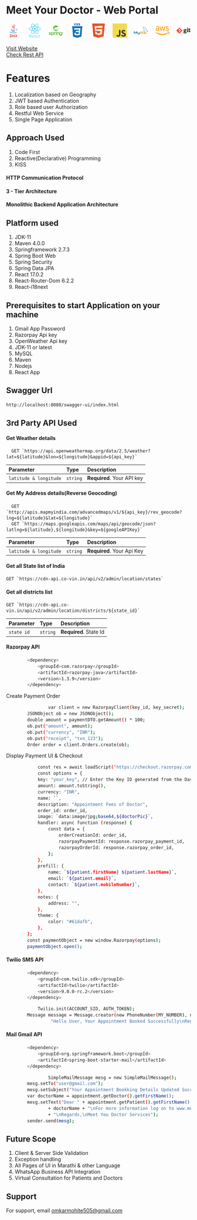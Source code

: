 # Meet Your Doctor - Web Portal
<div>
  <img src="https://github.com/devicons/devicon/blob/master/icons/java/java-original-wordmark.svg" title="Java" alt="Java" width="40" height="40"/>&emsp;
  <img src="https://github.com/devicons/devicon/blob/master/icons/react/react-original-wordmark.svg" title="React" alt="React" width="40" height="40"/>&emsp;
  <img src="https://github.com/devicons/devicon/blob/master/icons/spring/spring-original-wordmark.svg" title="Spring" alt="Spring" width="40" height="40"/>&emsp;
  <img src="https://github.com/devicons/devicon/blob/master/icons/css3/css3-plain-wordmark.svg"  title="CSS3" alt="CSS" width="40" height="40"/>&emsp;
  <img src="https://github.com/devicons/devicon/blob/master/icons/html5/html5-original.svg" title="HTML5" alt="HTML" width="40" height="40"/>&emsp;
  <img src="https://github.com/devicons/devicon/blob/master/icons/javascript/javascript-original.svg" title="JavaScript" alt="JavaScript" width="40" height="40"/>&emsp;
  <img src="https://github.com/devicons/devicon/blob/master/icons/mysql/mysql-original-wordmark.svg" title="MySQL"  alt="MySQL" width="40" height="40"/>&emsp;
  <img src="https://github.com/devicons/devicon/blob/master/icons/amazonwebservices/amazonwebservices-plain-wordmark.svg" title="AWS" alt="AWS" width="40" height="40"/>&emsp;
  <img src="https://github.com/devicons/devicon/blob/master/icons/git/git-original-wordmark.svg" title="Git" **alt="Git" width="40" height="40"/>
</div><br>
<a href="http://www.meetyourdoctor.co.in" target="_blank">Visit Website</a><br>
<a href="http://meetyourdoctor.co.in:8080/swagger-ui/index.html" target="_blank">Check Rest API</a><br>

# Features
1. Localization based on Geography
2. JWT based Authentication
3. Role based user Authorization
4. Restful Web Service
5. Single Page Application

## Approach Used
1. Code First
2. Reactive(Declarative) Programming
3. KISS

#### HTTP Communication Protocol

#### 3 - Tier Architecture

#### Monolithic Backend Application Architecture

## Platform used
1. JDK-11
2. Maven 4.0.0
3. Springframework 2.7.3
4. Spring Boot Web
5. Spring Security 
6. Spring Data JPA
7. React 17.0.2
8. React-Router-Dom 6.2.2
9. React-i18next


## Prerequisites to start Application on your machine
1. Gmail App Password
2. Razorpay Api key
3. OpenWeather Api key
4. JDK-11 or latest
5. MySQL
6. Maven
7. Nodejs
8. React App



## Swagger Url
```bash
http://localhost:8080/swagger-ui/index.html
```


## 3rd Party API Used 

#### Get Weather details

```http
  GET `https://api.openweathermap.org/data/2.5/weather?lat=${latitude}&lon=${longitude}&appid=${api_key}`
```

| Parameter | Type     | Description                |
| :-------- | :------- | :------------------------- |
| `latitude & longitude` | `string` | **Required**. Your API key |

#### Get My Address details(Reverse Geocoding)

```http
  GET `http://apis.mapmyindia.com/advancedmaps/v1/${api_key}/rev_geocode?lng=${latitude}&lat=${longitude}`
  GET `https://maps.googleapis.com/maps/api/geocode/json?latlng=${latitude},${longitude}&key=${googleAPIKey}`
```

| Parameter | Type     | Description                       |
| :-------- | :------- | :-------------------------------- |
| `latitude & longitude`      | `string` | **Required**. Your Api Key |

#### Get all State list of India
```http
GET `https://cdn-api.co-vin.in/api/v2/admin/location/states`
```
#### Get all districts list
```http
GET `https://cdn-api.co-vin.in/api/v2/admin/location/districts/${state_id}`
```

| Parameter | Type     | Description                       |
| :-------- | :------- | :-------------------------------- |
| `state id`      | `string` | **Required**. State Id |

#### Razorpay API
```bash
		<dependency>
			<groupId>com.razorpay</groupId>
			<artifactId>razorpay-java</artifactId>
			<version>1.3.9</version>
		</dependency>
```
Create Payment Order
```bash
                var client = new RazorpayClient(key_id, key_secret);
		JSONObject ob = new JSONObject();
		double amount = paymentDTO.getAmount() * 100;
		ob.put("amount", amount);
		ob.put("currency", "INR");
		ob.put("receipt", "txn_123");
		Order order = client.Orders.create(ob);
```
Display Payment UI & Checkout
```bash
            const res = await loadScript("https://checkout.razorpay.com/v1/checkout.js");
            const options = {
            key: "your_key", // Enter the Key ID generated from the Dashboard
            amount: amount.toString(),
            currency: "INR",
            name: ``,
            description: "Appointment Fees of Doctor",
            order_id: order_id,
            image: `data:image/jpg;base64,${doctorPic}`,
            handler: async function (response) {
                const data = {
                    orderCreationId: order_id,
                    razorpayPaymentId: response.razorpay_payment_id,
                    razorpayOrderId: response.razorpay_order_id,
                };
            },
            prefill: {
                name: `${patient.firstName} ${patient.lastName}`,
                email: `${patient.email}`,
                contact: `${patient.mobileNumber}`,
            },
            notes: {
                address: "",
            },
            theme: {
                color: "#61dafb",
            },
        };
        const paymentObject = new window.Razorpay(options);
        paymentObject.open();
```
#### Twilio SMS API
```bash
		<dependency>
			<groupId>com.twilio.sdk</groupId>
			<artifactId>twilio</artifactId>
			<version>9.0.0-rc.2</version>
		</dependency>
```
```bash
            Twilio.init(ACCOUNT_SID, AUTH_TOKEN);
		Message message = Message.creator(new PhoneNumber(MY_NUMBER), new PhoneNumber("+917620608558"),
				 "Hello User, Your Appointment Booked Successfully\nRegards,\nMeet Your Doctor").create();
```
#### Mail Gmail API
```bash
		<dependency>
			<groupId>org.springframework.boot</groupId>
			<artifactId>spring-boot-starter-mail</artifactId>
		</dependency>
```
```bash
                SimpleMailMessage mesg = new SimpleMailMessage();
		mesg.setTo("user@gmail.com");
		mesg.setSubject("Your Appointment Bookking Details Updated Successfully");
		var doctorName = appointment.getDoctor().getFirstName();
		mesg.setText("Dear " + appointment.getPatient().getFirstName() + ",\nYour Appointment Closed By Doctor. "
				+ doctorName + "\nFor more information log on to www.meetyourdoctor.co.in"
				+ "\nRegards,\nMeet You Doctor Services");
		sender.send(mesg);
```
## Future Scope
1. Client & Server Side Validation
2. Exception handling
3. All Pages of UI in Marathi & other Language
4. WhatsApp Business API Integration
5. Virtual Consultation for Patients and Doctors 

## Support

For support, email omkarmohite505@gmail.com


